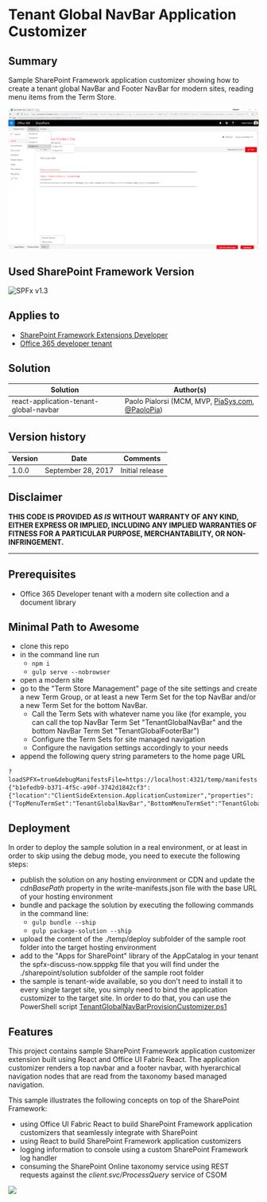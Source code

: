 # Tenant Global NavBar Application Customizer

## Summary

Sample SharePoint Framework application customizer showing how to create a tenant global NavBar and Footer NavBar for modern sites, reading menu items from the Term Store.

![The Tenant Global NavBar Application Customizer in action](./assets/Tenant-Global-NavBar.png)

## Used SharePoint Framework Version

![SPFx v1.3](https://img.shields.io/badge/SPFx-1.3-green.svg)

## Applies to

* [SharePoint Framework Extensions Developer](https://dev.office.com/sharepoint/docs/spfx/extensions/overview-extensions)
* [Office 365 developer tenant](http://dev.office.com/sharepoint/docs/spfx/set-up-your-developer-tenant)

## Solution

Solution|Author(s)
--------|---------
react-application-tenant-global-navbar|Paolo Pialorsi (MCM, MVP, [PiaSys.com](https://piasys.com), [@PaoloPia](https://twitter.com/PaoloPia))

## Version history

Version|Date|Comments
-------|----|--------
1.0.0|September 28, 2017|Initial release

## Disclaimer

**THIS CODE IS PROVIDED *AS IS* WITHOUT WARRANTY OF ANY KIND, EITHER EXPRESS OR IMPLIED, INCLUDING ANY IMPLIED WARRANTIES OF FITNESS FOR A PARTICULAR PURPOSE, MERCHANTABILITY, OR NON-INFRINGEMENT.**

---

## Prerequisites

* Office 365 Developer tenant with a modern site collection and a document library

## Minimal Path to Awesome

* clone this repo
* in the command line run
  * `npm i`
  * `gulp serve --nobrowser`
* open a modern site
* go to the "Term Store Management" page of the site settings and create a new Term Group, or at least a new Term Set for the top NavBar and/or a new Term Set for the bottom NavBar.
  * Call the Term Sets with whatever name you like (for example, you can call the top NavBar Term Set "TenantGlobalNavBar" and the bottom NavBar Term Set "TenantGlobalFooterBar")
  * Configure the Term Sets for site managed navigation
  * Configure the navigation settings accordingly to your needs
* append the following query string parameters to the home page URL

```text
?loadSPFX=true&debugManifestsFile=https://localhost:4321/temp/manifests.js&customActions={"b1efedb9-b371-4f5c-a90f-3742d1842cf3":{"location":"ClientSideExtension.ApplicationCustomizer","properties":{"TopMenuTermSet":"TenantGlobalNavBar","BottomMenuTermSet":"TenantGlobalFooterBar"}}}
```

## Deployment

In order to deploy the sample solution in a real environment, or at least in order to skip using the debug mode, you need to execute the following steps:
* publish the solution on any hosting environment or CDN and update the _cdnBasePath_ property in the write-manifests.json file with the base URL of your hosting environment
* bundle and package the solution by executing the following commands in the command line:
  * `gulp bundle --ship`
  * `gulp package-solution --ship`
* upload the content of the ./temp/deploy subfolder of the sample root folder into the target hosting environment
* add to the "Apps for SharePoint" library of the AppCatalog in your tenant the spfx-discuss-now.spppkg file that you will find under the ./sharepoint/solution subfolder of the sample root folder
* the sample is tenant-wide available, so you don't need to install it to every single target site, you simply need to bind the application customizer to the target site. In order to do that, you can use the PowerShell script [TenantGlobalNavBarProvisionCustomizer.ps1](./TenantGlobalNavBarProvisionCustomizer.ps1)

## Features

This project contains sample SharePoint Framework application customizer extension built using React and Office UI Fabric React. The application customizer renders a top navbar and a footer navbar, with hyerarchical navigation nodes that are read from the taxonomy based managed navigation.

This sample illustrates the following concepts on top of the SharePoint Framework:

* using Office UI Fabric React to build SharePoint Framework application customizers that seamlessly integrate with SharePoint
* using React to build SharePoint Framework application customizers
* logging information to console using a custom SharePoint Framework log handler
* consuming the SharePoint Online taxonomy service using REST requests against the _client.svc/ProcessQuery_ service of CSOM

![](https://telemetry.sharepointpnp.com/sp-dev-fx-extensions/samples/react-application-tenant-global-navbar)